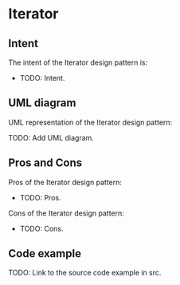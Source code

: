 # Iterator

## Intent

The intent of the Iterator design pattern is:

- TODO: Intent.

## UML diagram

UML representation of the Iterator design pattern:

TODO: Add UML diagram.

## Pros and Cons

Pros of the Iterator design pattern:

- TODO: Pros.

Cons of the Iterator design pattern:

- TODO: Cons.

## Code example

TODO: Link to the source code example in src.
